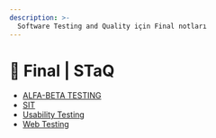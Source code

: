 ```yaml
---
description: >-
  Software Testing and Quality için Final notları
---
```


# 📅 Final \| STaQ

<!--YPackage.YGitbookIntegration-tarafından-otomatik-oluşturulmuştur-->

- [ALFA-BETA TESTING](ALFA-BETA%20TESTING.pdf)
- [SIT](SIT.pdf)
- [Usability Testing](Usability%20Testing.pdf)
- [Web Testing](Web%20Testing.pdf)

<!--YPackage.YGitbookIntegration-tarafından-otomatik-oluşturulmuştur-->
